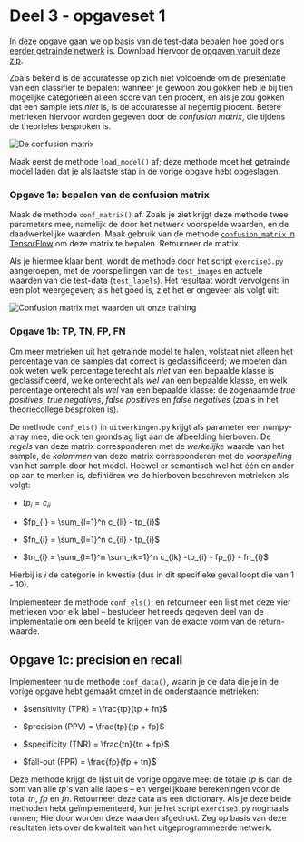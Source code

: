 # Deel 3 - opgaveset 1

In deze opgave gaan we op basis van de test-data bepalen hoe goed [ons eerder getrainde netwerk](../../deel2/opgaven/opgave2-3.md) is. Download hiervoor [de opgaven vanuit deze zip](startcode_deel3-set1.zip). 

Zoals bekend is de accuratesse op zich niet voldoende om de presentatie van een classifier te bepalen: wanneer je gewoon zou gokken heb je bij tien mogelijke categorieën al een score van tien procent, en als je zou gokken dat een sample iets *niet* is, is de accuratesse al negentig procent. Betere metrieken hiervoor worden gegeven door de *confusion matrix*, die tijdens de theorieles besproken is. 

![De confusion matrix](../imgs/confusion_matrix.png)

Maak eerst de methode `load_model()` af; deze methode moet het getrainde model laden dat je als laatste stap in de vorige opgave hebt opgeslagen.

### Opgave 1a: bepalen van de confusion matrix

Maak de methode `conf_matrix()` af. Zoals je ziet krijgt deze methode twee parameters mee, namelijk de door het netwerk voorspelde waarden, en de daadwerkelijke waarden. Maak gebruik van de methode <a href="https://www.tensorflow.org/api_docs/python/tf/math/confusion_matrix">`confusion_matrix` in TensorFlow</a> om deze matrix te bepalen. Retourneer de matrix.

Als je hiermee klaar bent, wordt de methode door het script `exercise3.py` aangeroepen, met de voorspellingen van de `test_images` en actuele waarden van die test-data (`test_labels`). Het resultaat wordt vervolgens in een plot weergegeven; als het goed is, ziet het er ongeveer als volgt uit: 

![Confusion matrix met waarden uit onze training](../imgs/conf_matrix2.png)

### Opgave 1b: TP, TN, FP, FN
Om meer metrieken uit het getrainde model te halen, volstaat niet alleen het percentage van de samples dat correct is geclassificeerd; we moeten dan ook weten welk percentage terecht als *niet* van een bepaalde klasse is geclassificeerd, welke onterecht als *wel* van een bepaalde klasse, en welk percentage onterecht als *wel* van een bepaalde klasse: de zogenaamde *true positives*, *true negatives*, *false positives* en *false negatives* (zoals in het theoriecollege besproken is).

De methode `conf_els()` in `uitwerkingen.py` krijgt als parameter een numpy-array mee, die ook ten grondslag ligt aan de afbeelding hierboven. De *regels* van deze matrix corresponderen met de *werkelijke* waarde van het sample, de *kolommen* van deze matrix corresponderen met de *voorspelling* van het sample door het model. Hoewel er semantisch wel het één en ander op aan te merken is, definiëren we de hierboven beschreven metrieken als volgt:


- $tp_{i} = c_{ii}$

- $fp_{i} = \sum_{l=1}^n c_{li} - tp_{i}$

- $fn_{i} = \sum_{l=1}^n c_{il} - tp_{i}$

- $tn_{i} = \sum_{l=1}^n \sum_{k=1}^n c_{lk} -tp_{i} - fp_{i} - fn_{i}$

Hierbij is $i$ de categorie in kwestie (dus in dit specifieke geval loopt die van 1 - 10). 

Implementeer de methode `conf_els()`, en retourneer een lijst met deze vier metrieken voor elk label – bestudeer het reeds gegeven deel van de implementatie om een beeld te krijgen van de exacte vorm van de return-waarde.

## Opgave 1c: precision en recall

Implementeer nu de methode `conf_data()`, waarin je de data die je in de vorige opgave hebt gemaakt omzet in de onderstaande metrieken: 

- $sensitivity (TPR) = \frac{tp}{tp + fn}$

- $precision (PPV) = \frac{tp}{tp + fp}$

- $specificity (TNR) = \frac{tn}{tn + fp}$

- $fall-out (FPR) = \frac{fp}{fp + tn}$

Deze methode krijgt de lijst uit de vorige opgave mee: de totale $tp$ is dan de som van alle $tp$'s van alle labels – en vergelijkbare berekeningen voor de total $tn$, $fp$ en $fn$. Retourneer deze data als een dictionary. Als je deze beide methoden hebt geïmplementeerd, kun je het script `exercise3.py` nogmaals runnen; Hierdoor worden deze waarden afgedrukt. Zeg op basis van deze resultaten iets over de kwaliteit van het uitgeprogrammeerde netwerk.
